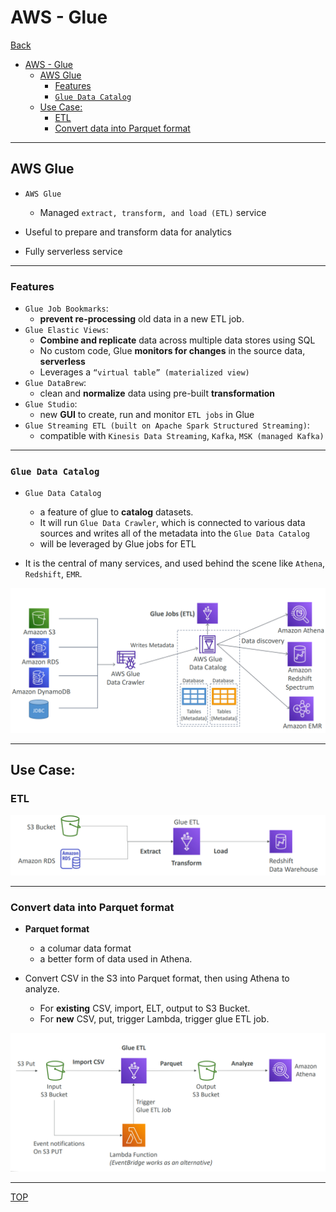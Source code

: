 # AWS - Glue

[Back](../index.md)

- [AWS - Glue](#aws---glue)
  - [AWS Glue](#aws-glue)
    - [Features](#features)
    - [`Glue Data Catalog`](#glue-data-catalog)
  - [Use Case:](#use-case)
    - [ETL](#etl)
    - [Convert data into Parquet format](#convert-data-into-parquet-format)

---

## AWS Glue

- `AWS Glue`

  - Managed `extract, transform, and load (ETL)` service

- Useful to prepare and transform data for analytics
- Fully serverless service

---

### Features

- `Glue Job Bookmarks`:
  - **prevent re-processing** old data in a new ETL job.
- `Glue Elastic Views`:
  - **Combine and replicate** data across multiple data stores using SQL
  - No custom code, Glue **monitors for changes** in the source data, **serverless**
  - Leverages a `“virtual table” (materialized view)`
- `Glue DataBrew`:
  - clean and **normalize** data using pre-built **transformation**
- `Glue Studio`:
  - new **GUI** to create, run and monitor `ETL jobs` in Glue
- `Glue Streaming ETL (built on Apache Spark Structured Streaming)`:
  - compatible with `Kinesis Data Streaming`, `Kafka`, `MSK (managed Kafka)`

---

### `Glue Data Catalog`

- `Glue Data Catalog`

  - a feature of glue to **catalog** datasets.
  - It will run `Glue Data Crawler`, which is connected to various data sources and writes all of the metadata into the `Glue Data Catalog`
  - will be leveraged by Glue jobs for ETL

- It is the central of many services, and used behind the scene like `Athena`, `Redshift`, `EMR`.

![Glue_Data_Catalog](./pic/Glue_Data_Catalog.png)

---

## Use Case:

### ETL

![glue_diagram](./pic/glue_diagram.png)

---

### Convert data into Parquet format

- **Parquet format**

  - a columar data format
  - a better form of data used in Athena.

- Convert CSV in the S3 into Parquet format, then using Athena to analyze.
  - For **existing** CSV, import, ELT, output to S3 Bucket.
  - For **new** CSV, put, trigger Lambda, trigger glue ETL job.

![glue_convert_into_parquet_diagram.png](./pic/glue_convert_into_parquet_diagram.png)

---

[TOP](#aws---glue)
